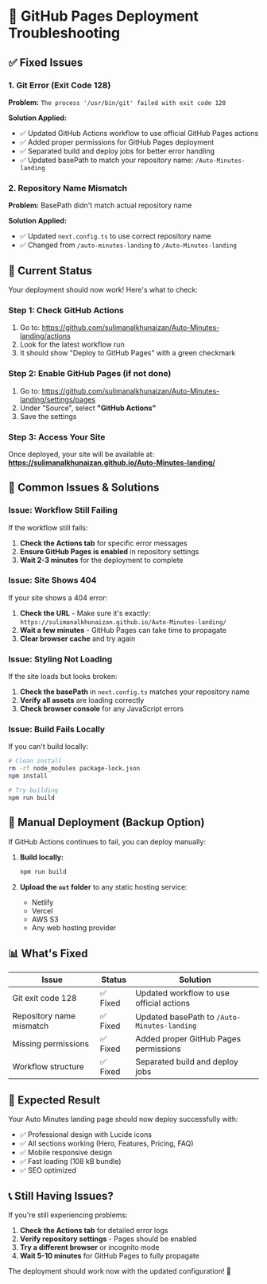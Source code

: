 # 🔧 GitHub Pages Deployment Troubleshooting

## ✅ **Fixed Issues**

### 1. **Git Error (Exit Code 128)**
**Problem:** `The process '/usr/bin/git' failed with exit code 128`

**Solution Applied:**
- ✅ Updated GitHub Actions workflow to use official GitHub Pages actions
- ✅ Added proper permissions for GitHub Pages deployment
- ✅ Separated build and deploy jobs for better error handling
- ✅ Updated basePath to match your repository name: `/Auto-Minutes-landing`

### 2. **Repository Name Mismatch**
**Problem:** BasePath didn't match actual repository name

**Solution Applied:**
- ✅ Updated `next.config.ts` to use correct repository name
- ✅ Changed from `/auto-minutes-landing` to `/Auto-Minutes-landing`

## 🚀 **Current Status**

Your deployment should now work! Here's what to check:

### **Step 1: Check GitHub Actions**
1. Go to: https://github.com/sulimanalkhunaizan/Auto-Minutes-landing/actions
2. Look for the latest workflow run
3. It should show "Deploy to GitHub Pages" with a green checkmark

### **Step 2: Enable GitHub Pages (if not done)**
1. Go to: https://github.com/sulimanalkhunaizan/Auto-Minutes-landing/settings/pages
2. Under "Source", select **"GitHub Actions"**
3. Save the settings

### **Step 3: Access Your Site**
Once deployed, your site will be available at:
**https://sulimanalkhunaizan.github.io/Auto-Minutes-landing/**

## 🐛 **Common Issues & Solutions**

### **Issue: Workflow Still Failing**
If the workflow still fails:

1. **Check the Actions tab** for specific error messages
2. **Ensure GitHub Pages is enabled** in repository settings
3. **Wait 2-3 minutes** for the deployment to complete

### **Issue: Site Shows 404**
If your site shows a 404 error:

1. **Check the URL** - Make sure it's exactly:
   `https://sulimanalkhunaizan.github.io/Auto-Minutes-landing/`
2. **Wait a few minutes** - GitHub Pages can take time to propagate
3. **Clear browser cache** and try again

### **Issue: Styling Not Loading**
If the site loads but looks broken:

1. **Check the basePath** in `next.config.ts` matches your repository name
2. **Verify all assets** are loading correctly
3. **Check browser console** for any JavaScript errors

### **Issue: Build Fails Locally**
If you can't build locally:

```bash
# Clean install
rm -rf node_modules package-lock.json
npm install

# Try building
npm run build
```

## 🔄 **Manual Deployment (Backup Option)**

If GitHub Actions continues to fail, you can deploy manually:

1. **Build locally:**
   ```bash
   npm run build
   ```

2. **Upload the `out` folder** to any static hosting service:
   - Netlify
   - Vercel
   - AWS S3
   - Any web hosting provider

## 📊 **What's Fixed**

| Issue | Status | Solution |
|-------|--------|----------|
| Git exit code 128 | ✅ Fixed | Updated workflow to use official actions |
| Repository name mismatch | ✅ Fixed | Updated basePath to `/Auto-Minutes-landing` |
| Missing permissions | ✅ Fixed | Added proper GitHub Pages permissions |
| Workflow structure | ✅ Fixed | Separated build and deploy jobs |

## 🎯 **Expected Result**

Your Auto Minutes landing page should now deploy successfully with:
- ✅ Professional design with Lucide icons
- ✅ All sections working (Hero, Features, Pricing, FAQ)
- ✅ Mobile responsive design
- ✅ Fast loading (108 kB bundle)
- ✅ SEO optimized

## 📞 **Still Having Issues?**

If you're still experiencing problems:

1. **Check the Actions tab** for detailed error logs
2. **Verify repository settings** - Pages should be enabled
3. **Try a different browser** or incognito mode
4. **Wait 5-10 minutes** for GitHub Pages to fully propagate

The deployment should work now with the updated configuration! 🚀
